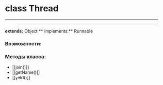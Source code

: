 # class Thread

---

>---

**extends:** Object
** implements:** Runnable
### Возможности:

### Методы класса:
- [[join()]]
- [[getName()]]
- [[yeld()]]
